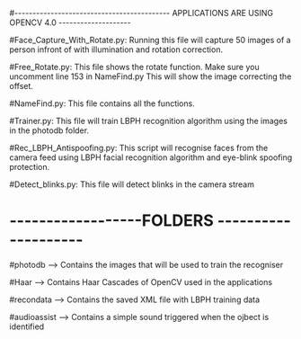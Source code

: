 #------------------------------------------- APPLICATIONS ARE USING OPENCV 4.0 --------------------


#Face_Capture_With_Rotate.py: Running this file will capture 50 images of a person infront of with illumination and rotation correction.


#Free_Rotate.py: This file shows the rotate function. Make sure you uncomment line 153 in NameFind.py This will show the image correcting the offset.


#NameFind.py: This file contains all the functions.


#Trainer.py: This file will train LBPH recognition algorithm using the images in the photodb folder.


#Rec_LBPH_Antispoofing.py:  This script will recognise faces from the camera feed using LBPH facial recognition algorithm and eye-blink spoofing protection.

#Detect_blinks.py: This file will detect blinks in the camera stream
							

# ------------------FOLDERS --------------------

#photodb --> Contains the images that will be used to train the recogniser


#Haar --> Contains Haar Cascades of OpenCV used in the applications


#recondata --> Contains the saved XML file with LBPH training data


#audioassist --> Contains a simple sound triggered when the ojbect is identified
